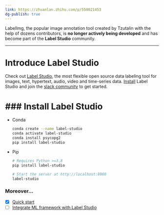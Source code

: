 ```yaml
---
link: https://zhuanlan.zhihu.com/p/550021453
dg-publish: true
---
```



LabelImg, the popular image annotation tool created by Tzutalin with the help of dozens contributors, is **no longer actively being developed** and has become part of the **Label Studio** community. 

---
# Introduce Label Studio
Check out [Label Studio](https://github.com/heartexlabs/label-studio), the most flexible open source data labeling tool for images, text, hypertext, audio, video and time-series data. [Install](https://labelstud.io/guide/install.html) Label Studio and join the [slack community](https://label-studio.slack.com/) to get started.

# ### Install Label Studio
- Conda
	```bash
	conda create --name label-studio
	conda activate label-studio
	conda install psycopg2
	pip install label-studio
	```
- Pip
	```bash
	# Requires Python >=3.8
	pip install label-studio
	
	# Start the server at http://localhost:8080
	label-studio
	```

### Moreover...
- [x] [Quick start](https://www.bilibili.com/video/BV1dL41147KE/)
- [ ] [Integrate ML framework with Label Studio](https://www.youtube.com/watch?v=43Ph805ukEc)